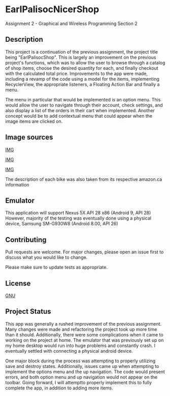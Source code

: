 # EarlPalisocNicerShop
Assignment 2 - Graphical and Wireless Programming Section 2 

## Description
This project is a continuation of the previous assignment, the project title being "EarlPalisocShop". This is largely an improvement
on the previous project's functions, which was to allow the user to browse through a catalog of shop items, choose the desired
quantity for each, and finally checkout with the calculated total price. Improvements to the app were made, including a revamp of
the code using a model for the items, implementing RecyclerView, the appropriate listeners, a Floating Action Bar and finally a menu. 

The menu in particular that would be implemented is an option menu. This would allow the user to navigate through their account, 
check settings, and also display a list of the orders in their cart when implemented. Another concept would be to add contextual menu
that could appear when the image items are clicked on.

## Image sources 

[IMG](https://images-na.ssl-images-amazon.com/images/I/91K0MWiGz-L._SX425_.jpg)

[IMG](https://images-na.ssl-images-amazon.com/images/I/71cBFyt1zKL._SY355_.jpg)

[IMG](https://images-na.ssl-images-amazon.com/images/I/81I%2BV99%2BS3L._SL1500_.jpg)

The description of each bike was also taken from its respective amazon.ca information 

## Emulator

This application will support Nexus 5X API 28 x86 (Android 9, API 28) 
However, majority of the testing was eventually done using a physical device, Samsung SM-G930W8 (Android 8.00, API 26)

## Contributing
Pull requests are welcome. For major changes, please open an issue first to discuss what you would like to change.

Please make sure to update tests as appropriate.

## License
[GNU](https://www.gnu.org/licenses/why-not-lgpl.html)

## Project Status
This app was generally a rushed improvement of the previous assignment. Many changes were made and refactoring the project took up
more time than it should. Additionally, there were some complications when it came to working on the project at home. The emulator 
that was previously set up on my home desktop would run into huge problems and constantly crash. I eventually settled with connecting
a physical android device. 

One major block during the process was attempting to properly utilizing save and destroy states. 
Additionally, issues came up when attempting to implement the options menu and the up navigation. The code would present errors,
and both option menu and up navigation would not appear on the toolbar. 
Going forward, I will attemptto properly implement this to fully complete the app, in addition to adding more items. 
